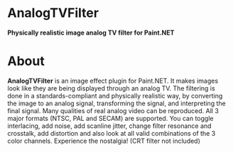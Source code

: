 # AnalogTVFilter
**Physically realistic image analog TV filter for Paint.NET**


# About
**AnalogTVFilter** is an image effect plugin for Paint.NET. It makes images look like they are being displayed through an analog TV. The filtering is done in a standards-compliant and physically realistic way, by converting the image to an analog signal, transforming the signal, and interpreting the final signal. Many qualities of real analog video can be reproduced. All 3 major formats (NTSC, PAL and SECAM) are supported. You can toggle interlacing, add noise, add scanline jitter, change filter resonance and crosstalk, add distortion and also look at all valid combinations of the 3 color channels. Experience the nostalgia! (CRT filter not included)
